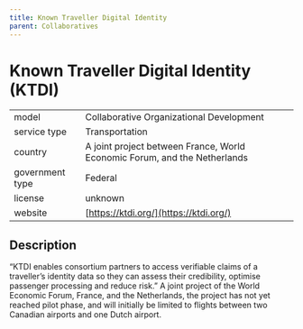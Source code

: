 ```yaml
---
title: Known Traveller Digital Identity
parent: Collaboratives
---
```


# Known Traveller Digital Identity (KTDI)

|                   |                                          |
|:------------------|:-----------------------------------------|
| model             | Collaborative Organizational Development
| service type      | Transportation
| country           | A joint project between France, World Economic Forum, and the Netherlands
| government type   | Federal
| license           | unknown
| website           | [https://ktdi.org/](https://ktdi.org/)

## Description
“KTDI enables consortium partners to access verifiable claims of a traveller’s identity data so they can assess their credibility, optimise passenger processing and reduce risk.” A joint project of the World Economic Forum, France, and the Netherlands, the project has not yet reached pilot phase, and will initially be limited to flights between two Canadian airports and one Dutch airport.
